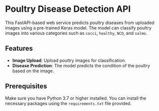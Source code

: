 # Poultry Disease Detection API

This FastAPI-based web service predicts poultry diseases from uploaded images using a pre-trained Keras model. The model can classify poultry images into various categories such as `cocci`, `healthy`, `NCD`, and `salmo`.

## Features

- **Image Upload**: Upload poultry images for classification.
- **Disease Prediction**: The model predicts the condition of the poultry based on the image.

## Prerequisites

Make sure you have Python 3.7 or higher installed. You can install the necessary packages using the `requirements.txt` file provided.
